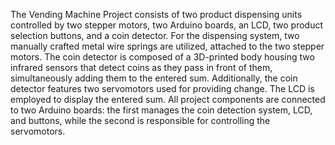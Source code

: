 The Vending Machine Project consists of two product dispensing units controlled by two stepper motors, two Arduino boards, an LCD, two product selection buttons, and a coin detector.
For the dispensing system, two manually crafted metal wire springs are utilized, attached to the two stepper motors.
The coin detector is composed of a 3D-printed body housing two infrared sensors that detect coins as they pass
in front of them, simultaneously adding them to the entered sum. Additionally, the coin detector features two
servomotors used for providing change.
The LCD is employed to display the entered sum. All project components are connected to two Arduino boards:
the first manages the coin detection system, LCD, and buttons, while the second is responsible for controlling the
servomotors.
